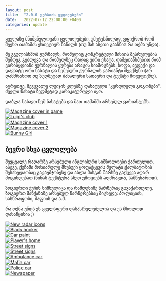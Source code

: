 ```yaml
---
layout: post
title:  "2.0.0 ვერსიის ცვლილებები"
date:   2022-07-12 22:00:00 +0400
categories: update
---
```

ყველაზე მნიშვნელოვანი ცვლილებები, უმეტესწილად, ვფიქრობ რომ შეეხო თამაშის ესთეტიურ ნაწილს (თუ მას ასეთი გააჩნია რა თქმა უნდა).
<!--more-->
მე ვგულისხმობ ჟურნალს, რომელიც კონკრეტული მისიის შესრულების შემდეგ გეძლევა და რომელზეც რაღაც ვირი ეხატა. დამეთანხმებით რომ 
ვირისყდიანი ჟურნალის ყურება არავის სიამოვნებს. ხოდა, ავდექი და დავხატე ორი ნახატი და ჩემებური ჟურნალის ვარიანტი შევქმენი (არ 
დამძრახოთ თუ ზედმეტად ბანალური სათაური და ტექსტი მოვუფიქრე). 

აგრეთვე, შევცვალე ლუიჯის კლუბზე დახატული "კურდღელი გოგონები". ძველი ნახატი ზედმეტად კარიკატურული იყო.

დაბლა ნახავთ ჩემ ნახატებს და მათ თამაშში არსებულ ვარიანტებს.

<div class="row mb-3 g-4">
    <div class="col-md">
        <div class="row mb-3">
            <div class="col-md">
                <a target="_blank" href="{{ '/assets/image/Changes in v.2.0.0/Magazine Cover.png' | relative_url }}">
                    <img class="img-fluid" target="_blank" src="{{ '/assets/image/Changes in v.2.0.0/Magazine Cover_prev.png' | relative_url }}" alt="Magazine cover in game">
                </a>
            </div>
        </div>
        <div class="row">
            <div class="col-md">
                <a target="_blank" href="{{ '/assets/image/Changes in v.2.0.0/Luigi Club.png' | relative_url }}">
                    <img class="img-fluid" target="_blank" src="{{ '/assets/image/Changes in v.2.0.0/Luigi Club_prev.png' | relative_url }}" alt="Luigi's club">
                </a>
            </div>
        </div>
    </div>
    <div class="col-md">
        <a target="_blank" href="{{ '/assets/image/Changes in v.2.0.0/Gogonebi 1.png' | relative_url }}">
            <img class="img-fluid" target="_blank" src="{{ '/assets/image/Changes in v.2.0.0/Gogonebi 1_prev.png' | relative_url }}" alt="Magazine cover 1">
        </a>
    </div>
    <div class="col-md">
        <a target="_blank" href="{{ '/assets/image/Changes in v.2.0.0/Gogonebi 2.png' | relative_url }}">
            <img class="img-fluid" target="_blank" src="{{ '/assets/image/Changes in v.2.0.0/Gogonebi 2_prev.png' | relative_url }}" alt="Magazine cover 2">
        </a>
    </div>
    <div class="col-md">
        <a target="_blank" href="{{ '/assets/image/Changes in v.2.0.0/Bunny Girl.png' | relative_url }}">
            <img class="img-fluid" target="_blank" src="{{ '/assets/image/Changes in v.2.0.0/Bunny Girl_prev.png' | relative_url }}" alt="Bunny Girl">
        </a>
    </div>
</div>

## ბევრი სხვა ცვლილება

შევცვალე რადარზე არსებული ინგლისური სიმბოლოები ქართულით. ასევე, ქუჩაში მოსიარულე მსუბუქი ყოფაქცევის მულატი ქალბატონის 
შესახედაობაც გავაუმჯობესე და ახლა მისგან მარსზე გაქცევა აღარ მოგინდებათ (წინას ტექსტურა ასეთ ემოციებს აღძრავდა, სამწუხაროდ). 

ზოგიერთი ქუჩის ნიშნულიცა და რამდენიმე წარწერაც გავაქართულე. ზოგიერთ მანქანაზე არსებულ წარწერებსაც მივხედე: პოლიციის, 
სასწრაფოსი, მაფიის და ა.შ. 

რა თქმა უნდა ეს ყველაფერი დასასრულებელია და ეს მხოლოდ დასაწყისია ;) 

<div class="row mb-3 g-4">
    <div class="col-md-4">
        <a target="_blank" href="{{ '/assets/image/Changes in v.2.0.0/Radar.png' | relative_url }}">
            <img class="img-fluid" target="_blank" src="{{ '/assets/image/Changes in v.2.0.0/Radar_prev.png' | relative_url }}" alt="New radar icons">
        </a>
    </div>
    <div class="col-md-4">
        <a target="_blank" href="{{ '/assets/image/Changes in v.2.0.0/Black Hooker.png' | relative_url }}">
            <img class="img-fluid" target="_blank" src="{{ '/assets/image/Changes in v.2.0.0/Black Hooker_prev.png' | relative_url }}" alt="Black hooker">
        </a>
    </div>
    <div class="col-md-4">
        <a target="_blank" href="{{ '/assets/image/Changes in v.2.0.0/Car Paint.png' | relative_url }}">
            <img class="img-fluid" target="_blank" src="{{ '/assets/image/Changes in v.2.0.0/Car Paint_prev.png' | relative_url }}" alt="Car paint">
        </a>
    </div>
</div>
<div class="row mb-3 g-4">
    <div class="col-md-4">
        <a target="_blank" href="{{ '/assets/image/Changes in v.2.0.0/Home.png' | relative_url }}">
            <img class="img-fluid" target="_blank" src="{{ '/assets/image/Changes in v.2.0.0/Home_prev.png' | relative_url }}" alt="Player's home">
        </a>
    </div>
    <div class="col-md-4">
        <a target="_blank" href="{{ '/assets/image/Changes in v.2.0.0/Street Signs 1.png' | relative_url }}">
            <img class="img-fluid" target="_blank" src="{{ '/assets/image/Changes in v.2.0.0/Street Signs 1_prev.png' | relative_url }}" alt="Street signs">
        </a>
    </div>
    <div class="col-md-4">
        <a target="_blank" href="{{ '/assets/image/Changes in v.2.0.0/Street Signs 2.png' | relative_url }}">
            <img class="img-fluid" target="_blank" src="{{ '/assets/image/Changes in v.2.0.0/Street Signs 2_prev.png' | relative_url }}" alt="Street signs">
        </a>
    </div>
</div>
<div class="row mb-3 g-4">
    <div class="col-md-4">
        <a target="_blank" href="{{ '/assets/image/Changes in v.2.0.0/Ambulance.png' | relative_url }}">
            <img class="img-fluid" target="_blank" src="{{ '/assets/image/Changes in v.2.0.0/Ambulance_prev.png' | relative_url }}" alt="Ambulance car">
        </a>
    </div>
    <div class="col-md-4">
        <a target="_blank" href="{{ '/assets/image/Changes in v.2.0.0/Mafia Car.png' | relative_url }}">
            <img class="img-fluid" target="_blank" src="{{ '/assets/image/Changes in v.2.0.0/Mafia Car_prev.png' | relative_url }}" alt="Mafia car">
        </a>
    </div>
    <div class="col-md-4">
        <a target="_blank" href="{{ '/assets/image/Changes in v.2.0.0/Police.png' | relative_url }}">
            <img class="img-fluid" target="_blank" src="{{ '/assets/image/Changes in v.2.0.0/Police_prev.png' | relative_url }}" alt="Police car">
        </a>
    </div>
</div>
<div class="row mb-3 g-4">
    <div class="col">
        <a target="_blank" href="{{ '/assets/image/Changes in v.2.0.0/Newspaper.png' | relative_url }}">
            <img class="img-fluid" target="_blank" src="{{ '/assets/image/Changes in v.2.0.0/Newspaper_prev.png' | relative_url }}" alt="Newspaper">
        </a>
    </div>
</div>